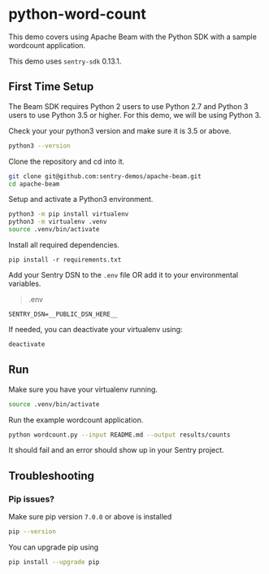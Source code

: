 # python-word-count

This demo covers using Apache Beam with the Python SDK with a sample wordcount application.

This demo uses `sentry-sdk` 0.13.1.

## First Time Setup

The Beam SDK requires Python 2 users to use Python 2.7 and Python 3 users to use Python 3.5 or higher. For this demo, we will be using Python 3.

Check your your python3 version and make sure it is 3.5 or above.

```bash
python3 --version
```

Clone the repository and cd into it.

```bash
git clone git@github.com:sentry-demos/apache-beam.git
cd apache-beam
```

Setup and activate a Python3 environment.

```bash
python3 -m pip install virtualenv
python3 -m virtualenv .venv
source .venv/bin/activate
```

Install all required dependencies.

```
pip install -r requirements.txt
```

Add your Sentry DSN to the `.env` file OR add it to your environmental variables.

> .env
```
SENTRY_DSN=__PUBLIC_DSN_HERE__
```

If needed, you can deactivate your virtualenv using:

```bash
deactivate
```

## Run

Make sure you have your virtualenv running.

```bash
source .venv/bin/activate
```

Run the example wordcount application.

```bash
python wordcount.py --input README.md --output results/counts
```

It should fail and an error should show up in your Sentry project.

## Troubleshooting

### Pip issues?

Make sure pip version `7.0.0` or above is installed

```bash
pip --version
```

You can upgrade pip using

```bash
pip install --upgrade pip
```
